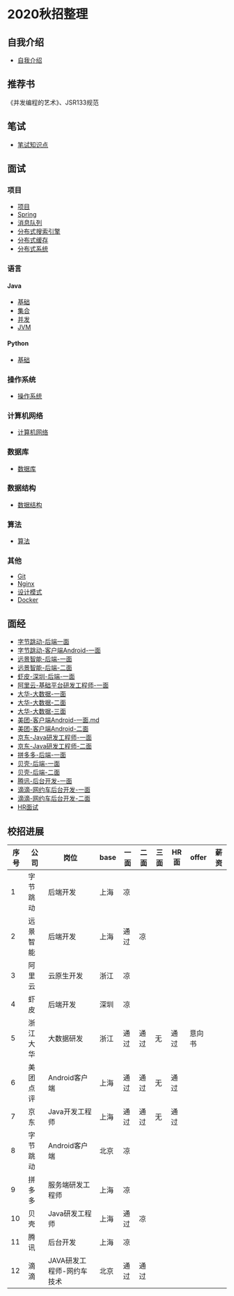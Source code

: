 # 2020秋招整理

## 自我介绍

- [自我介绍](./01_自我介绍.md)

## 推荐书

《并发编程的艺术》、JSR133规范

## 笔试

- [笔试知识点](./02_笔试知识点.md)

## 面试

### 项目

- [项目](./03_项目.md)
- [Spring](./05_Spring.md)
- [消息队列](./06_消息队列MQ.md)
- [分布式搜索引擎](./07_分布式搜索引擎Elasticsearch.md)
- [分布式缓存](./18_分布式缓存.md)
- [分布式系统](./22_分布式系统.md)

### 语言

#### Java

- [基础](./04_Java.md)
- [集合](./20_集合.md)
- [并发](./19_并发.md)
- [JVM](./21_JVM.md)

#### Python

- [基础](./08_Python.md)

### 操作系统

- [操作系统](./09_操作系统.md)

### 计算机网络

- [计算机网络](./11_计算机网络.md)

### 数据库

- [数据库](./12_数据库.md)

### 数据结构

- [数据结构](./13_数据结构.md)

### 算法

- [算法](./14_算法.md)

### 其他

- [Git](./15_Git.md)
- [Nginx](./16_Nginx.md)
- [设计模式](./17_设计模式.md)
- [Docker](./23_Docker.md)

## 面经

- [字节跳动-后端一面](./面经/01_字节跳动-上海-后端一面.md) 
- [字节跳动-客户端Android-一面](./面经/12_字节跳动-客户端Android-一面.md)
- [远景智能-后端-一面](./面经/02_远景智能-后端-一面.md) 
- [远景智能-后端-二面](./面经/13_远景智能-后端-二面.md)
- [虾皮-深圳-后端-一面](./面经/03_虾皮-后端-一面.md) 
- [阿里云-基础平台研发工程师-一面](./面经/04_阿里云-基础平台研发工程师-一面.md) 
- [大华-大数据-一面](./面经/05_大华-大数据-一面.md)
- [大华-大数据-二面](./面经/07_大华-大数据-二面.md)
- [大华-大数据-三面](./面经/08_大华-大数据-三面.md)
- [美团-客户端Android-一面.md](./面经/06_美团-客户端Android-一面.md)
- [美团-客户端Android-二面](./面经/09_美团-客户端Android-二面.md)
- [京东-Java研发工程师-一面](./面经/11_京东-Java研发工程师-一面.md)
- [京东-Java研发工程师-二面](./面经/17_京东-Java研发工程师-二面.md)
- [拼多多-后端-一面](./面经/14_拼多多-后端-一面.md)
- [贝壳-后端-一面](./面经/15_贝壳-后端-一面.md)
- [贝壳-后端-二面](./面经/16_贝壳-后端-二面.md)
- [腾讯-后台开发-一面](./面经/18_腾讯-后台开发-一面.md)
- [滴滴-网约车后台开发-一面](./面经/19_滴滴-网约车后台开发-一面.md)
- [滴滴-网约车后台开发-二面](./面经/20_滴滴-网约车后台开发-二面.md)
- [HR面试](./面经/10_HR面试.md)

## 校招进展

| 序号 | 公司     | 岗位                      | base | 一面 | 二面 | 三面 | HR面 | offer  | 薪资 |
| ---- | -------- | ------------------------- | ---- | ---- | ---- | ---- | ---- | ------ | ---- |
| 1    | 字节跳动 | 后端开发                  | 上海 | 凉   |      |      |      |        |      |
| 2    | 远景智能 | 后端开发                  | 上海 | 通过 | 凉   |      |      |        |      |
| 3    | 阿里云   | 云原生开发                | 浙江 | 凉   |      |      |      |        |      |
| 4    | 虾皮     | 后端开发                  | 深圳 | 凉   |      |      |      |        |      |
| 5    | 浙江大华 | 大数据研发                | 浙江 | 通过 | 通过 | 无   | 通过 | 意向书 |      |
| 6    | 美团点评 | Android客户端             | 上海 | 通过 | 通过 | 无   | 通过 |        |      |
| 7    | 京东     | Java开发工程师            | 上海 | 通过 | 通过 | 无   | 通过 |        |      |
| 8    | 字节跳动 | Android客户端             | 北京 | 凉   |      |      |      |        |      |
| 9    | 拼多多   | 服务端研发工程师          | 上海 | 凉   |      |      |      |        |      |
| 10   | 贝壳     | Java研发工程师            | 上海 | 通过 | 凉   |      |      |        |      |
| 11   | 腾讯     | 后台开发                  | 上海 | 凉   |      |      |      |        |      |
| 12   | 滴滴     | JAVA研发工程师-网约车技术 | 北京 | 通过 | 通过 |      |      |        |      |



